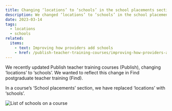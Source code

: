 ```yaml
---
title: Changing ‘locations’ to ‘schools’ in the school placements section
description: We changed ‘locations’ to ‘schools’ in the school placements section to more accurately describe what the locations are
date: 2023-03-14
tags:
  - locations
  - schools
related:
  items:
    - text: Improving how providers add schools
    - href: /publish-teacher-training-courses/improving-how-providers-add-schools/
---
```


We recently updated Publish teacher training courses (Publish), changing ‘locations’ to ‘schools’. We wanted to reflect this change in Find postgraduate teacher training (Find).

In a course’s ‘School placements’ section, we have replaced ‘locations’ with ‘schools’.

![List of schools on a course](schools.png "List of schools on a course")
